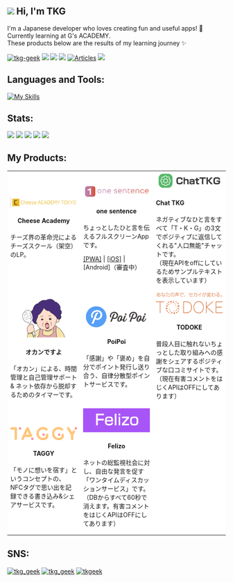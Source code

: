 ## <img src="https://media.giphy.com/media/hvRJCLFzcasrR4ia7z/giphy.gif" width="28"> Hi, I'm TKG

I'm a Japanese developer who loves creating fun and useful apps! 🚀<br>
Currently learning at G's ACADEMY.<br>
These products below are the results of my learning journey ✨

<p align="left">
  <a href="https://github.com/tkg-geek/tkg-geek/">
    <img src="https://komarev.com/ghpvc/?username=tkg-geek" alt="tkg-geek" /></a>
  <a href="https://github.com/tkg-geek">
    <img height="20" src="https://img.shields.io/github/followers/tkg-geek?label=follow&logo=github&style=flat" /></a>
  <a href="http://qiita.com/tkg_geek">
    <img height="20" src="https://qiita-badge.apiapi.app/s/tkg_geek/posts.svg" /></a>  
  <a href="http://qiita.com/tkg_geek">
    <img height="20" src="https://qiita-badge.apiapi.app/s/tkg_geek/contributions.svg" /></a>
  <a href="https://zenn.dev/tkgeek">
    <img height="20" src="https://badgen.org/img/zenn/tkgeek/articles?style=plastic" alt="Articles" /></a>
  <a href="http://x.com/tkg_geek">
    <img height="20" src="https://img.shields.io/twitter/follow/tkg-geek?style=flat&logo=x" /></a>

</p>

## Languages and Tools:

[![My Skills](https://skillicons.dev/icons?i=html,css,js,nodejs,php,laravel,docker,mysql,firebase,androidstudio,apple,ai,ps,figma)](https://skillicons.dev)

## Stats:

![](http://github-profile-summary-cards.vercel.app/api/cards/profile-details?username=tkg-geek&theme=github)
![](http://github-profile-summary-cards.vercel.app/api/cards/stats?username=tkg-geek&theme=github)
![](http://github-profile-summary-cards.vercel.app/api/cards/productive-time?username=tkg-geek&theme=github&utcOffset=9)
![](http://github-profile-summary-cards.vercel.app/api/cards/repos-per-language?username=tkg-geek&theme=github)
![](http://github-profile-summary-cards.vercel.app/api/cards/most-commit-language?username=tkg-geek&theme=github)

## My Products:

<table style="background-color: white;">
<tr>
  <td width="33%">
    <div align="center">
      <a href="https://tkg-geek.github.io/cheeseacademy/" target="_blank">
        <img src="img/cheeseacademy.jpg" width="220" />
      </a>
      <h4>Cheese Academy</h4>
    </div>
    <p>チーズ界の革命児によるチーズスクール（架空）のLP。</p>
  </td>
  <td width="33%">
    <div align="center">
      <a href="https://tkgeek.sakura.ne.jp/one_sentence/" target="_blank">
        <img src="img/onesentence.png" width="200" />
      </a>
      <h4>one sentence</h4>
    </div>
    <p>ちょっとしたひと言を伝えるフルスクリーンAppです。</p>
    <p>
      <a href="https://tkgeek.sakura.ne.jp/one_sentence/" target="_blank">[PWA]</a> |
      <a href="https://apps.apple.com/ja/app/one-sentence-app/id6741406852" target="_blank">[iOS]</a> |
      [Android]（審査中）
    </p>
  </td>
  <td width="33%">
    <div align="center"></div>
      <a href="https://tkgeek.sakura.ne.jp/chat01/" target="_blank">
        <img src="img/chatTKG.png" width="160" />
      </a>
      <h4>Chat TKG</h4>
    </div>
    <p>ネガティブなひと言をすべて「T・K・G」の3文でポジティブに返信してくれる"人口無能"チャットです。<br>
    （現在APIをoffにしているためサンプルテキストを表示しています）</p>
  </td>
</tr>
<tr>
  <td width="33%">
    <div align="center">
      <a href="https://chromewebstore.google.com/detail/%E3%82%AA%E3%82%AB%E3%83%B3%E3%81%A7%E3%81%99%E3%82%88/hkiohfmflpbkejdopiblceaefecbbmlo" target="_blank">
        <img src="img/okan.png" width="100" />
      </a>
      <h4>オカンですよ</h4>
    </div>
    <p>「オカン」による、時間管理と自己管理サポート & ネット依存から脱却するためのタイマーです。</p>
  </td>
  <td width="33%">
    <div align="center">
      <a href="https://poipoi-zd20.onrender.com/" target="_blank">
        <img src="img/poipoi.png" width="200" />
      </a>
      <h4>PoiPoi</h4>
    </div>
    <p>「感謝」や「褒め」を自分でポイント発行し送り合う、自律分散型ポイントサービスです。</p>
  </td>
  <td width="33%">
    <div align="center">
      <a href="https://tkgeek.sakura.ne.jp/todoke2/" target="_blank">
        <img src="img/todoke.png" width="160" />
      </a>
      <h4>TODOKE</h4>
    </div>
    <p>普段人目に触れないちょっとした取り組みへの感謝をシェアするポジティブな口コミサイトです。<br>
    （現在有害コメントをはじくAPIはOFFにしてあります）</p>
  </td>
</tr>
<tr>
  <td width="33%">
    <div align="center">
      <a href="https://tkgeek.sakura.ne.jp/taggy/" target="_blank">
        <img src="img/taggy.png" width="160" />
      </a>
      <h4>TAGGY</h4>
    </div>
    <p>「モノに想いを宿す」というコンセプトの、NFCタグで思い出を記録できる書き込み&シェアサービスです。</p>
  </td>
  <td width="33%">
    <div align="center">
      <a href="https://tkgeek.sakura.ne.jp/felizo/" target="_blank">
        <img src="img/felizo.png" width="160" />
      </a>
      <h4>Felizo</h4>
    </div>
    <p>ネットの総監視社会に対し、自由な発言を促す「ワンタイムディスカッションサービス」です。<br>
    （DBからすべて60秒で消えます。有害コメントをはじくAPIはOFFにしてあります）</p>
  </td>
  <td width="33%">
  </td>
</tr>
</table>

## SNS:
<p align="left">
<a href="https://twitter.com/tkg_geek" target="blank"><img align="center" src="https://raw.githubusercontent.com/rahuldkjain/github-profile-readme-generator/master/src/images/icons/Social/twitter.svg" alt="tkg_geek" height="30" width="40" /></a>
<a href="https://qiita.com/tkg_geek" target="blank"><img align="center" src="https://cdn.qiita.com/assets/favicons/public/apple-touch-icon-ec5ba42a24ae923f16825592efdc356f.png" alt="tkg_geek" height="30" width="30" /></a>
<a href="https://zenn.dev/tkgeek" target="blank"><img align="center" src="https://zenn.dev/images/logo-transparent.png" alt="tkgeek" height="30" width="30" /></a>
</p>
